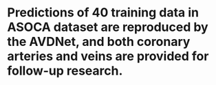 # Predictions of 40 training data in ASOCA dataset are reproduced by the AVDNet, and both coronary arteries and veins are provided for follow-up research.
